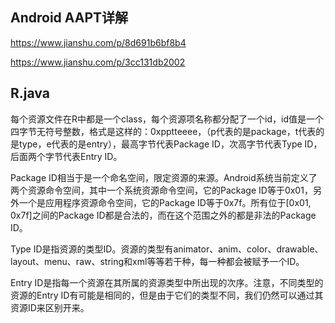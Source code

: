 
## Android AAPT详解
https://www.jianshu.com/p/8d691b6bf8b4

https://www.jianshu.com/p/3cc131db2002

## R.java
每个资源文件在R中都是一个class，每个资源项名称都分配了一个id，id值是一个四字节无符号整数，格式是这样的：0xpptteeee，（p代表的是package，t代表的是type，e代表的是entry），最高字节代表Package ID，次高字节代表Type ID，后面两个字节代表Entry ID。

Package ID相当于是一个命名空间，限定资源的来源。Android系统当前定义了两个资源命令空间，其中一个系统资源命令空间，它的Package ID等于0x01，另外一个是应用程序资源命令空间，它的Package ID等于0x7f。所有位于[0x01, 0x7f]之间的Package ID都是合法的，而在这个范围之外的都是非法的Package ID。

Type ID是指资源的类型ID。资源的类型有animator、anim、color、drawable、layout、menu、raw、string和xml等等若干种，每一种都会被赋予一个ID。

Entry ID是指每一个资源在其所属的资源类型中所出现的次序。注意，不同类型的资源的Entry ID有可能是相同的，但是由于它们的类型不同，我们仍然可以通过其资源ID来区别开来。

